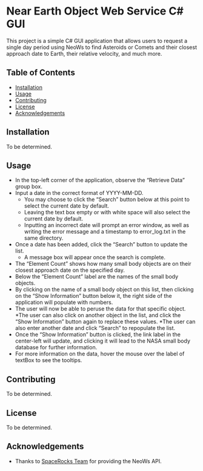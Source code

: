 # Near Earth Object Web Service C# GUI
This project is a simple C# GUI application that allows users to request a single day period using NeoWs to find Asteroids or Comets and their closest approach date to Earth, their relative velocity, and much more.

## Table of Contents
- [Installation](#installation)
- [Usage](#usage)
- [Contributing](#contributing)
- [License](#license)
- [Acknowledgements](#acknowledgements)

## Installation

To be determined.

## Usage

* In the top-left corner of the application, observe the “Retrieve Data” group box.
* Input a date in the correct format of YYYY-MM-DD.
  * You may choose to click the “Search” button below at this point to select the current date by default.
  * Leaving the text box empty or with white space will also select the current date by default.
  * Inputting an incorrect date will prompt an error window, as well as writing the error message and a timestamp to error_log.txt in the same directory.
* Once a date has been added, click the “Search” button to update the list.
  * A message box will appear once the search is complete.
* The “Element Count” shows how many small body objects are on their closest approach date on the specified day.
* Below the “Element Count” label are the names of the small body objects.
* By clicking on the name of a small body object on this list, then clicking on the “Show Information” button below it, the right side of the application will populate with numbers.
* The user will now be able to peruse the data for that specific object.
  *The user can also click on another object in the list, and click the “Show Information” button again to replace these values.
  *The user can also enter another date and click “Search” to repopulate the list.
* Once the “Show Information” button is clicked, the link label in the center-left will update, and clicking it will lead to the NASA small body database for further information.
* For more information on the data, hover the mouse over the label of textBox to see the tooltips.

## Contributing

To be determined.

## License

To be determined.

## Acknowledgements

- Thanks to [SpaceRocks Team](https://api.nasa.gov/) for providing the NeoWs API.
